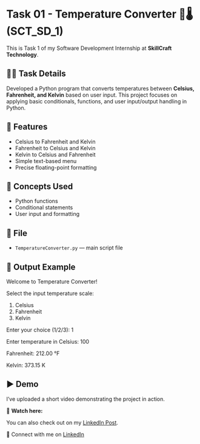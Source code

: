 # Task 01 - Temperature Converter 🔁🌡️ (SCT_SD_1)

This is Task 1 of my Software Development Internship at **SkillCraft Technology**.

## 👩‍💻 Task Details
Developed a Python program that converts temperatures between **Celsius, Fahrenheit, and Kelvin** based on user input. This project focuses on applying basic conditionals, functions, and user input/output handling in Python.

## 🚀 Features
- Celsius to Fahrenheit and Kelvin
- Fahrenheit to Celsius and Kelvin
- Kelvin to Celsius and Fahrenheit
- Simple text-based menu
- Precise floating-point formatting

## 🧠 Concepts Used
- Python functions
- Conditional statements
- User input and formatting

## 📁 File
- `TemperatureConverter.py` — main script file

## 📌 Output Example

Welcome to Temperature Converter!

Select the input temperature scale:
1. Celsius
2. Fahrenheit
3. Kelvin

Enter your choice (1/2/3): 1

Enter temperature in Celsius: 100

Fahrenheit: 212.00 °F

Kelvin: 373.15 K


  
## ▶️ Demo

I’ve uploaded a short video demonstrating the project in action.

🎥 **Watch here:**

You can also check out on my [LinkedIn Post](https://www.linkedin.com/posts/shahdha-akhtharin-6693a731a_skillcrafttechnology-softwaredevelopment-activity-7338187308854095872-Q0vB?utm_source=share&utm_medium=member_ios&rcm=ACoAAFDcIPEB6iOd73JGXY2Vl0fUIJTMkTa5Nw0).

🔗 Connect with me on [LinkedIn](https://www.linkedin.com/in/shahdha-akhtharin-6693a731a)
